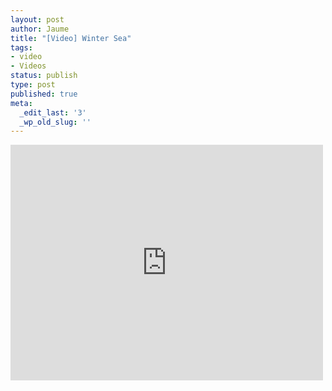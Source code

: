 ```yaml
---
layout: post
author: Jaume
title: "[Video] Winter Sea"
tags:
- video
- Videos
status: publish
type: post
published: true
meta:
  _edit_last: '3'
  _wp_old_slug: ''
---
```

<iframe src="http://player.vimeo.com/video/18353143?title=0&amp;byline=0&amp;color=679AF1&amp;portrait=0" width="500" height="377" frameborder="0"></iframe>